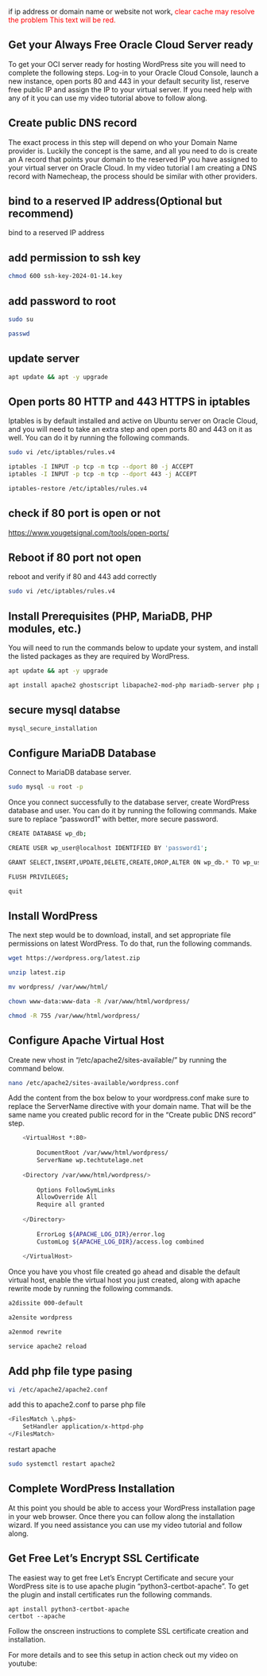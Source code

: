 if ip address or domain name  or website not work, <span style="color:red;">clear cache may resolve the problem</span>
<span style="color:red;">This text will be red.</span>


Get your Always Free Oracle Cloud Server ready
----------------------------------------------

To get your OCI server ready for hosting WordPress site you will need to complete the following steps. Log-in to your Oracle Cloud Console, launch a new instance, open ports 80 and 443 in your default security list, reserve free public IP and assign the IP to your virtual server. If you need help with any of it you can use my video tutorial above to follow along.

Create public DNS record
------------------------

The exact process in this step will depend on who your Domain Name provider is. Luckily the concept is the same, and all you need to do is create an A record that points your domain to the reserved IP you have assigned to your virtual server on Oracle Cloud. In my video tutorial I am creating a DNS record with Namecheap, the process should be similar with other providers.

bind to a reserved IP address(Optional but recommend)
------------------------
bind to a reserved IP address

add permission to ssh key
------------------------
```bash
chmod 600 ssh-key-2024-01-14.key
```

add password to root
------------------------
```bash
sudo su
```
```bash
passwd
```
update server
------------------------
```bash
apt update && apt -y upgrade
```

Open ports 80 HTTP and 443 HTTPS in iptables
--------------------------------------------

Iptables is by default installed and active on Ubuntu server on Oracle Cloud, and you will need to take an extra step and open ports 80 and 443 on it as well. You can do it by running the following commands.
```bash
sudo vi /etc/iptables/rules.v4
```
```bash
iptables -I INPUT -p tcp -m tcp --dport 80 -j ACCEPT
iptables -I INPUT -p tcp -m tcp --dport 443 -j ACCEPT
```
```bash
iptables-restore /etc/iptables/rules.v4
```

check if 80 port is open or not
-------------------------------------------------------

https://www.yougetsignal.com/tools/open-ports/

Reboot if 80 port not open
-------------------------------------------------------
reboot and verify if 80 and 443 add correctly
```bash
sudo vi /etc/iptables/rules.v4
```

Install Prerequisites (PHP, MariaDB, PHP modules, etc.)
-------------------------------------------------------

You will need to run the commands below to update your system, and install the listed packages as they are required by WordPress.

```bash
apt update && apt -y upgrade
```
```bash
apt install apache2 ghostscript libapache2-mod-php mariadb-server php php-bcmath php-curl php-imagick php-intl php-json php-mbstring  php-mysql php-xml php-zip wget unzip
```

secure mysql databse
------------------------
```bash
mysql_secure_installation
```

Configure MariaDB Database
--------------------------

Connect to MariaDB database server.
```bash
sudo mysql -u root -p
```
Once you connect successfully to the database server, create WordPress database and user. You can do it by running the following commands. Make sure to replace “password1” with better, more secure password.

```bash
CREATE DATABASE wp_db;
```

```bash
CREATE USER wp_user@localhost IDENTIFIED BY 'password1';
```

```bash
GRANT SELECT,INSERT,UPDATE,DELETE,CREATE,DROP,ALTER ON wp_db.* TO wp_user@localhost;
```

```bash
FLUSH PRIVILEGES;
```

```bash
quit
```

Install WordPress
-----------------

The next step would be to download, install, and set appropriate file permissions on latest WordPress. To do that, run the following commands.

```bash
wget https://wordpress.org/latest.zip
```
```bash
unzip latest.zip
```
```bash
mv wordpress/ /var/www/html/
```
```bash
chown www-data:www-data -R /var/www/html/wordpress/
```
```bash
chmod -R 755 /var/www/html/wordpress/
```

Configure Apache Virtual Host
-----------------------------

Create new vhost in “/etc/apache2/sites-available/” by running the command below.
```bash
nano /etc/apache2/sites-available/wordpress.conf
```
Add the content from the box below to your wordpress.conf make sure to replace the ServerName directive with your domain name. That will be the same name you created public record for in the “Create public DNS record” step.
```bash
    <VirtualHost *:80>
    
        DocumentRoot /var/www/html/wordpress/
        ServerName wp.techtutelage.net
    
    <Directory /var/www/html/wordpress/>
    
        Options FollowSymLinks
        AllowOverride All
        Require all granted
    
    </Directory>
    
        ErrorLog ${APACHE_LOG_DIR}/error.log
        CustomLog ${APACHE_LOG_DIR}/access.log combined
    
    </VirtualHost>
```
Once you have you vhost file created go ahead and disable the default virtual host, enable the virtual host you just created, along with apache rewrite mode by running the following commands.
```bash
a2dissite 000-default
```
```bash
a2ensite wordpress
```
```bash
a2enmod rewrite
```
```bash
service apache2 reload
```

Add php file type pasing
-----------------------------
```bash
vi /etc/apache2/apache2.conf
```
add this to apache2.conf to parse php file
```bash
<FilesMatch \.php$>
    SetHandler application/x-httpd-php
</FilesMatch>
```
restart apache
```bash
sudo systemctl restart apache2
```

Complete WordPress Installation
-------------------------------

At this point you should be able to access your WordPress installation page in your web browser. Once there you can follow along the installation wizard. If you need assistance you can use my video tutorial and follow along.

Get Free Let’s Encrypt SSL Certificate
--------------------------------------

The easiest way to get free Let’s Encrypt Certificate and secure your WordPress site is to use apache plugin “python3-certbot-apache”. To get the plugin and install certificates run the following commands.

    apt install python3-certbot-apache
    certbot --apache

Follow the onscreen instructions to complete SSL certificate creation and installation.

For more details and to see this setup in action check out my video on youtube:
